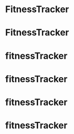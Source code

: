 # FitnessTracker
# FitnessTracker
# fitnessTracker
# fitnessTracker
# fitnessTracker
# fitnessTracker

